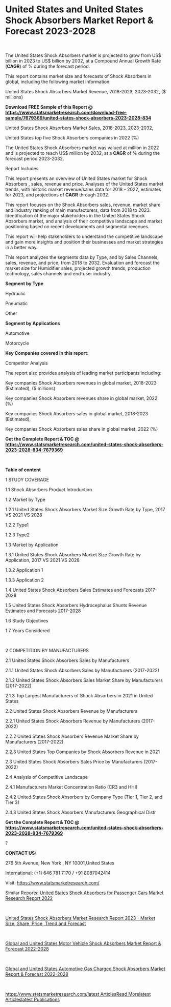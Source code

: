 <h1>United States and United States Shock Absorbers Market Report & Forecast 2023-2028</h1><br/><p>The United States Shock Absorbers market is projected to grow from US$ billion in 2023 to US$ billion by 2032, at a Compound Annual Growth Rate (<strong>CAGR</strong>) of % during the forecast period.</p>
 
 
 
 <p>This report contains market size and forecasts of Shock Absorbers in global, including the following market information:</p>
 
 
 
 <p>United States Shock Absorbers Market Revenue, 2018-2023, 2023-2032, ($ millions)</p>
 
 
 
 <p><strong>Download FREE Sample of this Report @ <a href="https://www.statsmarketresearch.com/download-free-sample/7679369/united-states-shock-absorbers-2023-2028-834">https://www.statsmarketresearch.com/download-free-sample/7679369/united-states-shock-absorbers-2023-2028-834</a></strong></p>
 
 
 
 <p>United States Shock Absorbers Market Sales, 2018-2023, 2023-2032,</p>
 
 
 
 <p>United States top five Shock Absorbers companies in 2022 (%)</p>
 
 
 
 <p>The United States Shock Absorbers market was valued at million in 2022 and is projected to reach US$ million by 2032, at a <strong>CAGR</strong> of % during the forecast period 2023-2032.</p>
 
 
 
 <p>Report Includes</p>
 
 
 
 <p>This report presents an overview of United States market for Shock Absorbers , sales, revenue and price. Analyses of the United States market trends, with historic market revenue/sales data for 2018 - 2022, estimates for 2023, and projections of <strong>CAGR</strong> through 2032.</p>
 
 
 
 <p>This report focuses on the Shock Absorbers sales, revenue, market share and industry ranking of main manufacturers, data from 2018 to 2023. Identification of the major stakeholders in the United States Shock Absorbers market, and analysis of their competitive landscape and market positioning based on recent developments and segmental revenues.</p>
 
 
 
 <p>This report will help stakeholders to understand the competitive landscape and gain more insights and position their businesses and market strategies in a better way.</p>
 
 
 
 <p>This report analyzes the segments data by Type, and by Sales Channels, sales, revenue, and price, from 2018 to 2032. Evaluation and forecast the market size for Humidifier sales, projected growth trends, production technology, sales channels and end-user industry.</p>
 
 
 
 <p><strong>Segment by Type</strong></p>
 
 
 
 <p>Hydraulic</p>
 
 
 
 <p>Pneumatic</p>
 
 
 
 <p>Other</p>
 
 
 
 <p><strong>Segment <strong><strong>by Applications</strong></strong></strong></p>
 
 
 
 <p>Automotive</p>
 
 
 
 <p>Motorcycle</p>
 
 
 
 <p><strong>Key Companies covered in this report:</strong></p>
 
 
 
 <p>Competitor Analysis</p>
 
 
 
 <p>The report also provides analysis of leading market participants including:</p>
 
 
 
 <p>Key companies Shock Absorbers revenues in global market, 2018-2023 (Estimated), ($ millions)</p>
 
 
 
 <p>Key companies Shock Absorbers revenues share in global market, 2022 (%)</p>
 
 
 
 <p>Key companies Shock Absorbers sales in global market, 2018-2023 (Estimated),</p>
 
 
 
 <p>Key companies Shock Absorbers sales share in global market, 2022 (%)</p>
 
 
 
 <div><b>Get the Complete Report & TOC @ <a href="https://www.statsmarketresearch.com/united-states-shock-absorbers-2023-2028-834-7679369">https://www.statsmarketresearch.com/united-states-shock-absorbers-2023-2028-834-7679369</a></b></div>
 
 
 
 <p><br />
 
 <b>Table of content</b></p>
 
 
 
 <p>1 STUDY COVERAGE<br />
 
 1.1 Shock Absorbers Product Introduction<br />
 
 1.2 Market by Type<br />
 
 1.2.1 United States Shock Absorbers Market Size Growth Rate by Type, 2017 VS 2021 VS 2028<br />
 
 1.2.2 Type1<br />
 
 1.2.3 Type2<br />
 
 1.3 Market by Application<br />
 
 1.3.1 United States Shock Absorbers Market Size Growth Rate by Application, 2017 VS 2021 VS 2028<br />
 
 1.3.2 Application 1<br />
 
 1.3.3 Application 2<br />
 
 1.4 United States Shock Absorbers Sales Estimates and Forecasts 2017-2028<br />
 
 1.5 United States Shock Absorbers Hydrocephalus Shunts Revenue Estimates and Forecasts 2017-2028<br />
 
 1.6 Study Objectives<br />
 
 1.7 Years Considered<br />
 
 <br />
 
 2 COMPETITION BY MANUFACTURERS<br />
 
 2.1 United States Shock Absorbers Sales by Manufacturers<br />
 
 2.1.1 United States Shock Absorbers Sales by Manufacturers (2017-2022)<br />
 
 2.1.2 United States Shock Absorbers Sales Market Share by Manufacturers (2017-2022)<br />
 
 2.1.3 Top Largest Manufacturers of Shock Absorbers in 2021 in United States<br />
 
 2.2 United States Shock Absorbers Revenue by Manufacturers<br />
 
 2.2.1 United States Shock Absorbers Revenue by Manufacturers (2017-2022)<br />
 
 2.2.2 United States Shock Absorbers Revenue Market Share by Manufacturers (2017-2022)<br />
 
 2.2.3 United States Top Companies by Shock Absorbers Revenue in 2021<br />
 
 2.3 United States Shock Absorbers Sales Price by Manufacturers (2017-2022)<br />
 
 2.4 Analysis of Competitive Landscape<br />
 
 2.4.1 Manufacturers Market Concentration Ratio (CR3 and HHI)<br />
 
 2.4.2 United States Shock Absorbers by Company Type (Tier 1, Tier 2, and Tier 3)<br />
 
 2.4.3 United States Shock Absorbers Manufacturers Geographical Distr</p>
 
 
 
 <div><b>Get the Complete Report & TOC @ <a href="https://www.statsmarketresearch.com/united-states-shock-absorbers-2023-2028-834-7679369">https://www.statsmarketresearch.com/united-states-shock-absorbers-2023-2028-834-7679369</a></b></div>
 
 
 
 <p>? </p>
 
 
 
 <p><b>CONTACT US:</b><br />
 
 276 5th Avenue, New York , NY 10001,United States<br />
 
 International: (+1) 646 781 7170 / +91 8087042414<br />
 
 Visit: <a href="https://www.statsmarketresearch.com/">https://www.statsmarketresearch.com/</a><br />
 
 Similar Reports: <a href="https://www.statsmarketresearch.com/united-states-shock-absorbers-2023-2028-834-7679369">United States Shock Absorbers for Passenger Cars Market Research Report 2022</a><br />
 
 <br />
 
 <a href="https://www.statsmarketresearch.com/united-states-shock-absorbers-2023-2028-834-7679369">United States Shock Absorbers Market Research Report 2023 - Market Size, Share, Price, Trend and Forecast</a><br />
 
 <br />
 
 <a href="https://www.statsmarketresearch.com/united-states-shock-absorbers-2023-2028-834-7679369">Global and United States Motor Vehicle Shock Absorbers Market Report & Forecast 2022-2028</a><br />
 
 <br />
 
 <a href="https://www.statsmarketresearch.com/united-states-shock-absorbers-2023-2028-834-7679369">Global and United States Automotive Gas Charged Shock Absorbers Market Report & Forecast 2022-2028</a><br />
 
 <br />
 
 <a href="https://gyeongbokgung.com">https://www.statsmarketresearch.com/</a><a href="https://hallyeomaritime.com">latest Articles</a><a href="https://jingwansa.com">Read More</a><a href="https://nguoiviet.jp/">latest Articles</a><a href="https://www.intelmarketresearch.com/">latest Publications</a></p>